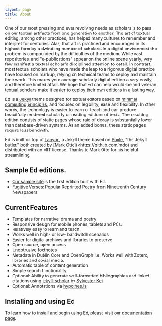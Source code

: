 ```yaml
---
layout: page
title: About
---
```


One of our most pressing and ever revolving needs as scholars is to pass on our textual artifacts from one generation to another. The art of textual editing, among other practices, has helped many cultures to remember and interpret for centuries. Alas, that art is practiced and encouraged in its highest form by a dwindling number of scholars. In a digital environment the problem is compounded by the difficulties of the medium. While vast repositories, and "e-publications" appear on the online scene yearly, very few manifest a textual scholar's disciplined attention to detail. In contrast, most textual scholars who have made the leap to a rigorous digital practice have focused on markup, relying on technical teams to deploy and maintain their work. This makes your average scholarly digital edition a very costly, and therefore limited affair. We hope that Ed can help would-be and veteran textual scholars make it easier to deploy their own editions in a lasting way.

Ed is a [Jekyll](https://jekyllrb.com/
) theme designed for textual editors based on [minimal computing principles](http://go-dh.github.io/mincomp/), and focused on legibility, ease and flexibility. In other words, the technology is easier to learn or teach and can produce beautifully rendered scholarly or reading editions of texts. The resulting edition consists of static pages whose rate of decay is substantially lower than database-driven systems. As an added bonus, these static pages require less bandwith.

Ed is built on top of [Lanyon](https://github.com/poole/lanyon), a Jekyll theme based on [Poole](http://getpoole.com), "the Jekyll butler," both created by [Mark Otto](<https://github.com/mdo) and distributed with an MIT license. Thanks to Mark Otto for his helpful streamlining. 

## Sample Ed editions.

- [Our sample site](http://elotroalex.github.io/ed/) is the first edition built with Ed.
- [Fugitive Verses](http://fugitiverses.viraltexts.org/): Popular Reprinted Poetry from Nineteenth Century Newspapers



## Current Features
- Templates for narrative, drama and poetry
- Responsive design for mobile phones, tablets and PCs.
- Relatively easy to learn and teach
- Works well in high- or low- bandwitdh scenarios
- Easier for digital archives and libraries to preserve
- Open source, open access
- Unobtrusive footnotes
- Metadata in Dublin Core and OpenGraph i.e. Works well with Zotero, libraries and social media.
- Automatic table of content generation
- Simple search functionality
- Optional: Ability to generate well-formatted bibliographies and linked citations using [jekyll-scholar](https://github.com/inukshuk/jekyll-scholar) by [Sylvester Keil](https://github.com/inukshuk/)
- Optional: Annotations via [hypothes.is](https://hypothes.is/)


## Installing and using Ed

To learn how to install and begin using Ed, please visit our [documentation page](http://elotroalex.github.io/ed/documentation.html).